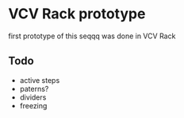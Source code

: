 # VCV Rack prototype

first prototype of this seqqq was done in VCV Rack

## Todo

- active steps
- paterns?
- dividers
- freezing
